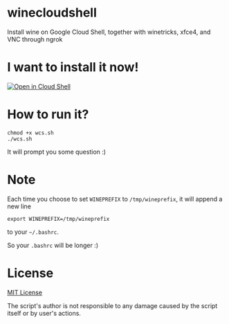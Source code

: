 # winecloudshell
Install wine on Google Cloud Shell, together with winetricks, xfce4, and VNC through ngrok

# I want to install it now!
[![Open in Cloud Shell](https://gstatic.com/cloudssh/images/open-btn.svg)](https://shell.cloud.google.com/cloudshell/editor?cloudshell_git_repo=https%3A%2F%2Fgithub.com%2Fraspiduino%2Fwinecloudshell&cloudshell_git_branch=main&cloudshell_tutorial=README.md)

# How to run it?

```
chmod +x wcs.sh
./wcs.sh
```

It will prompt you some question :)

# Note
Each time you choose to set `WINEPREFIX` to `/tmp/wineprefix`, it will append a new line

```
export WINEPREFIX=/tmp/wineprefix
```

to your `~/.bashrc`.

So your `.bashrc` will be longer :)

# License
[MIT License](https://github.com/raspiduino/winecloudshell/blob/main/LICENSE)

The script's author is not responsible to any damage caused by the script itself or by user's actions.
